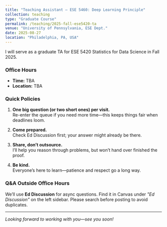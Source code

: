 ```yaml
---
title: "Teaching Assistant – ESE 5460: Deep Learning Principle"
collection: teaching
type: "Graduate Course"
permalink: /teaching/2025-fall-ese5420-ta
venue: "University of Pennsylvania, ESE Dept."
date: 2025-08-27 
location: "Philadelphia, PA, USA"
---
```


I will serve as a graduate TA for ESE 5420 Statistics for Data Science in Fall 2025.

### Office Hours

- **Time:** TBA  
- **Location:** TBA

### Quick Policies

1. **One big question (or two short ones) per visit.**  
    Re-enter the queue if you need more time—this keeps things fair when deadlines loom.

2. **Come prepared.**    
    Check Ed Discussion first; your answer might already be there.

3. **Share, don’t outsource.**  
    I’ll help you reason through problems, but won’t hand over finished the proof.

4. **Be kind.**  
    Everyone’s here to learn—patience and respect go a long way.

### Q&A Outside Office Hours

We’ll use **Ed Discussion** for async questions. Find it in Canvas under *"Ed Discussion"* on the left sidebar. Please search before posting to avoid duplicates.

---

*Looking forward to working with you—see you soon!* 
